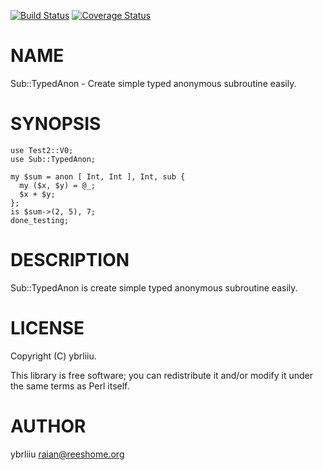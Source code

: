 [![Build Status](https://circleci.com/gh/ybrliiu/p5-Sub-TypedAnon.svg)](https://circleci.com/gh/ybrliiu/p5-Sub-TypedAnon) [![Coverage Status](http://codecov.io/github/ybrliiu/p5-Sub-TypedAnon/coverage.svg?branch=master)](https://codecov.io/github/ybrliiu/p5-Sub-TypedAnon?branch=master)
# NAME

Sub::TypedAnon - Create simple typed anonymous subroutine easily.

# SYNOPSIS

    use Test2::V0;
    use Sub::TypedAnon;

    my $sum = anon [ Int, Int ], Int, sub {
      my ($x, $y) = @_;
      $x + $y;
    };
    is $sum->(2, 5), 7;
    done_testing;

# DESCRIPTION

Sub::TypedAnon is create simple typed anonymous subroutine easily.

# LICENSE

Copyright (C) ybrliiu.

This library is free software; you can redistribute it and/or modify
it under the same terms as Perl itself.

# AUTHOR

ybrliiu <raian@reeshome.org>
